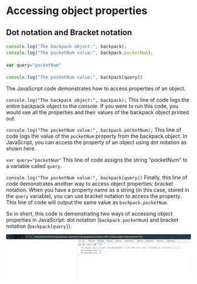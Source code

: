 # Accessing object properties

## Dot notation and Bracket notation

```javascript
console.log("The backpack object:", backpack);
console.log("The pocketNum value:", backpack.pocketNum);

var query="pocketNum"

console.log("The pocketNum value:", backpack[query])
```

The JavaScript code demonstrates how to access properties of an object.

`console.log("The backpack object:", backpack);`
This line of code logs the entire backpack object to the console. If you were to run this code, you would see all the properties and their values of the backpack object printed out.

`console.log("The pocketNum value:", backpack.pocketNum);`
This line of code logs the value of the `pocketNum` property from the backpack object. In JavaScript, you can access the property of an object using dot notation as shown here.

`var query="pocketNum"`
This line of code assigns the string "pocketNum" to a variable called `query`. 

`console.log("The pocketNum value:", backpack[query])`
Finally, this line of code demonstrates another way to access object properties: bracket notation. When you have a property name as a string (in this case, stored in the `query` variable), you can use bracket notation to access the property. This line of code will output the same value as `backpack.pocketNum`.

So in short, this code is demonstrating two ways of accessing object properties in JavaScript: dot notation (`backpack.pocketNum`) and bracket notation (`backpack[query]`).

![img.png](.images/accessing-object-properties.png)